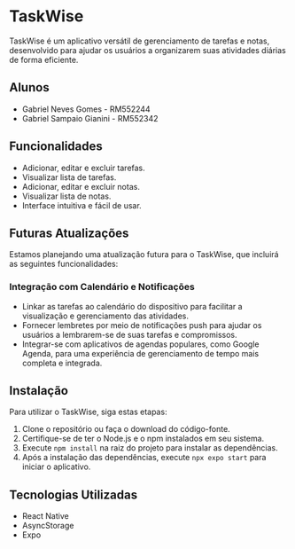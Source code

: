 # TaskWise

TaskWise é um aplicativo versátil de gerenciamento de tarefas e notas, desenvolvido para ajudar os usuários a organizarem suas atividades diárias de forma eficiente.

## Alunos

- Gabriel Neves Gomes - RM552244
- Gabriel Sampaio Gianini - RM552342

## Funcionalidades

- Adicionar, editar e excluir tarefas.
- Visualizar lista de tarefas.
- Adicionar, editar e excluir notas.
- Visualizar lista de notas.
- Interface intuitiva e fácil de usar.

## Futuras Atualizações

Estamos planejando uma atualização futura para o TaskWise, que incluirá as seguintes funcionalidades:

### Integração com Calendário e Notificações

- Linkar as tarefas ao calendário do dispositivo para facilitar a visualização e gerenciamento das atividades.
- Fornecer lembretes por meio de notificações push para ajudar os usuários a lembrarem-se de suas tarefas e compromissos.
- Integrar-se com aplicativos de agendas populares, como Google Agenda, para uma experiência de gerenciamento de tempo mais completa e integrada.

## Instalação

Para utilizar o TaskWise, siga estas etapas:

1. Clone o repositório ou faça o download do código-fonte.
2. Certifique-se de ter o Node.js e o npm instalados em seu sistema.
3. Execute `npm install` na raiz do projeto para instalar as dependências.
4. Após a instalação das dependências, execute `npx expo start` para iniciar o aplicativo.

## Tecnologias Utilizadas

- React Native
- AsyncStorage
- Expo
